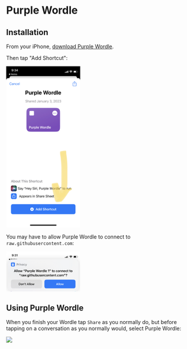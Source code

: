 # Purple Wordle

## Installation


From your iPhone, [download Purple Wordle](https://www.icloud.com/shortcuts/f79008edb02a4cbd94353950b50f1696).

Then tap "Add Shortcut":

<img src="add-shortcut.jpeg" width="200"/>

You may have to allow Purple Wordle to connect to `raw.githubusercontent.com`:

<img src="allow.jpeg" width="200"/>

## Using Purple Wordle

When you finish your Wordle tap `Share` as you normally do, but before tapping on a conversation as you normally would, select Purple Wordle:

<img src="action.jpeg" width="200"/>

